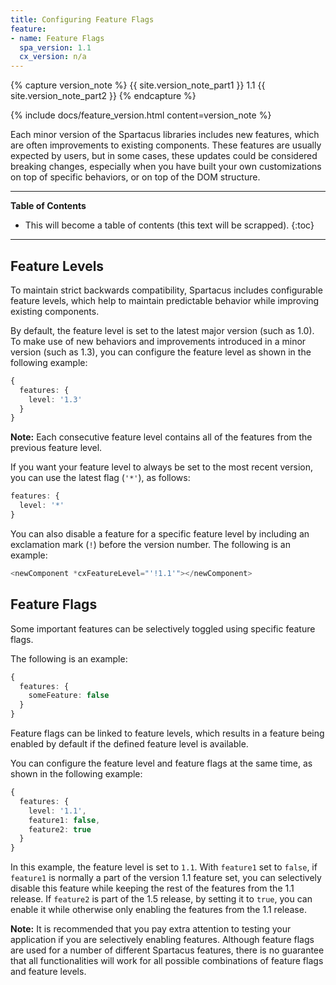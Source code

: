 ```yaml
---
title: Configuring Feature Flags
feature:
- name: Feature Flags
  spa_version: 1.1
  cx_version: n/a
---
```


{% capture version_note %}
{{ site.version_note_part1 }} 1.1 {{ site.version_note_part2 }}
{% endcapture %}

{% include docs/feature_version.html content=version_note %}

Each minor version of the Spartacus libraries includes new features, which are often improvements to existing components. These features are usually expected by users, but in some cases, these updates could be considered breaking changes, especially when you have built your own customizations on top of specific behaviors, or on top of the DOM structure.

***

**Table of Contents**

- This will become a table of contents (this text will be scrapped).
{:toc}

***

## Feature Levels

To maintain strict backwards compatibility, Spartacus includes configurable feature levels, which help to maintain predictable behavior while improving existing components.

By default, the feature level is set to the latest major version (such as 1.0). To make use of new behaviors and improvements introduced in a minor version (such as 1.3), you can configure the feature level as shown in the following example:

```typescript
{
  features: {
    level: '1.3'
  }
}
```

**Note:** Each consecutive feature level contains all of the features from the previous feature level.

If you want your feature level to always be set to the most recent version, you can use the latest flag (`'*'`), as follows:

```typescript
features: {
  level: '*'
}
```

You can also disable a feature for a specific feature level by including an exclamation mark (`!`) before the version number. The following is an example:

```typescript
<newComponent *cxFeatureLevel="'!1.1'"></newComponent>
```

## Feature Flags

Some important features can be selectively toggled using specific feature flags.

The following is an example:

```typescript
{
  features: {
    someFeature: false
  }
}
```

Feature flags can be linked to feature levels, which results in a feature being enabled by default if the defined feature level is available.

You can configure the feature level and feature flags at the same time, as shown in the following example:

```typescript
{
  features: {
    level: '1.1',
    feature1: false,
    feature2: true
  }
}
```

In this example, the feature level is set to `1.1`. With `feature1` set to `false`, if `feature1` is normally a part of the version 1.1 feature set, you can selectively disable this feature while keeping the rest of the features from the 1.1 release. If `feature2` is part of the 1.5 release, by setting it to `true`, you can enable it while otherwise only enabling the features from the 1.1 release.

**Note:** It is recommended that you pay extra attention to testing your application if you are selectively enabling features. Although feature flags are used for a number of different Spartacus features, there is no guarantee that all functionalities will work for all possible combinations of feature flags and feature levels.
